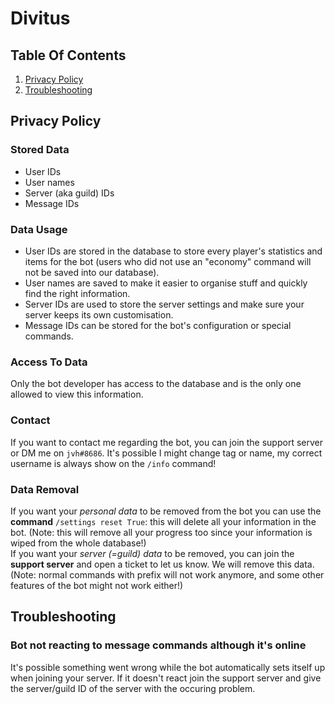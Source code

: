 # Divitus
## Table Of Contents
1. [Privacy Policy](#privacy-policy)
2. [Troubleshooting](#troubleshooting)

## Privacy Policy
### Stored Data
- User IDs
- User names
- Server (aka guild) IDs
- Message IDs

### Data Usage
- User IDs are stored in the database to store every player's statistics and items for the bot (users who did not use an "economy" command will not be saved into our database).
- User names are saved to make it easier to organise stuff and quickly find the right information.
- Server IDs are used to store the server settings and make sure your server keeps its own customisation.
- Message IDs can be stored for the bot's configuration or special commands.

### Access To Data
Only the bot developer has access to the database and is the only one allowed to view this information.

### Contact
If you want to contact me regarding the bot, you can join the support server or DM me on `jvh#8686`. It's possible I might change tag or name, my correct username is always show on the `/info` command!

### Data Removal
If you want your _personal data_ to be removed from the bot you can use the **command** `/settings reset True`: this will delete all your information in the bot. (Note: this will remove all your progress too since your information is wiped from the whole database!) \
If you want your _server (=guild) data_ to be removed, you can join the **support server** and open a ticket to let us know. We will remove this data. (Note: normal commands with prefix will not work anymore, and some other features of the bot might not work either!)


## Troubleshooting
### Bot not reacting to message commands although it's online
It's possible something went wrong while the bot automatically sets itself up when joining your server. If it doesn't react join the support server and give the server/guild ID of the server with the occuring problem.
